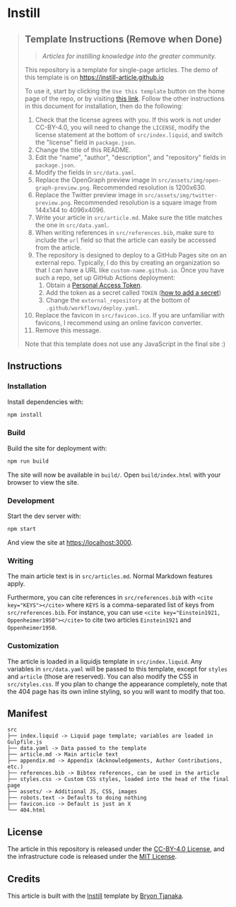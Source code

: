 # Instill

> ## Template Instructions (Remove when Done)
>
> > _Articles for instilling knowledge into the greater community._
>
> This repository is a template for single-page articles. The demo of this
> template is on <https://instill-article.github.io>
>
> To use it, start by clicking the `Use this template` button on the home page
> of the repo, or by visiting
> [this link](https://github.com/btjanaka/instill/generate). Follow the other
> instructions in this document for installation, then do the following:
>
> 1. Check that the license agrees with you. If this work is not under
>    CC-BY-4.0, you will need to change the `LICENSE`, modify the license
>    statement at the bottom of `src/index.liquid`, and switch the "license"
>    field in `package.json`.
> 1. Change the title of this README.
> 1. Edit the "name", "author", "description", and "repository" fields in
>    `package.json`.
> 1. Modify the fields in `src/data.yaml`.
> 1. Replace the OpenGraph preview image in
>    `src/assets/img/open-graph-preview.png`. Recommended resolution is
>    1200x630.
> 1. Replace the Twitter preview image in `src/assets/img/twitter-preview.png`.
>    Recommended resolution is a square image from 144x144 to 4096x4096.
> 1. Write your article in `src/article.md`. Make sure the title matches the one
>    in `src/data.yaml`.
> 1. When writing references in `src/references.bib`, make sure to include the
>    `url` field so that the article can easily be accessed from the article.
> 1. The repository is designed to deploy to a GitHub Pages site on an external
>    repo. Typically, I do this by creating an organization so that I can have a
>    URL like `custom-name.github.io`. Once you have such a repo, set up GitHub
>    Actions deployment:
>    1. Obtain a
>       [Personal Access Token](https://docs.github.com/en/free-pro-team@latest/github/authenticating-to-github/creating-a-personal-access-token).
>    1. Add the token as a secret called `TOKEN`
>       ([how to add a secret](https://docs.github.com/en/free-pro-team@latest/actions/reference/encrypted-secrets#creating-encrypted-secrets-for-a-repository))
>    1. Change the `external_repository` at the bottom of
>       `.github/workflows/deploy.yaml`.
> 1. Replace the favicon in `src/favicon.ico`. If you are unfamiliar with
>    favicons, I recommend using an online favicon converter.
> 1. Remove this message.
>
> Note that this template does not use any JavaScript in the final site :)

## Instructions

### Installation

Install dependencies with:

```bash
npm install
```

### Build

Build the site for deployment with:

```bash
npm run build
```

The site will now be available in `build/`. Open `build/index.html` with your
browser to view the site.

### Development

Start the dev server with:

```bash
npm start
```

And view the site at <https://localhost:3000>.

### Writing

The main article text is in `src/articles.md`. Normal Markdown features apply.

Furthermore, you can cite references in `src/references.bib` with
`<cite key="KEYS"></cite>` where `KEYS` is a comma-separated list of keys from
`src/references.bib`. For instance, you can use
`<cite key="Einstein1921, Oppenheimer1950"></cite>` to cite two articles
`Einstein1921` and `Oppenheimer1950`.

### Customization

The article is loaded in a liquidjs template in `src/index.liquid`. Any
variables in `src/data.yaml` will be passed to this template, except for
`styles` and `article` (those are reserved). You can also modify the CSS in
`src/styles.css`. If you plan to change the appearance completely, note that the
404 page has its own inline styling, so you will want to modify that too.

## Manifest

```text
src
├── index.liquid -> Liquid page template; variables are loaded in Gulpfile.js
├── data.yaml -> Data passed to the template
├── article.md -> Main article text
├── appendix.md -> Appendix (Acknowledgements, Author Contributions, etc.)
├── references.bib -> Bibtex references, can be used in the article
├── styles.css -> Custom CSS styles, loaded into the head of the final page
├── assets/ -> Additional JS, CSS, images
├── robots.text -> Defaults to doing nothing
├── favicon.ico -> Default is just an X
└── 404.html
```

## License

The article in this repository is released under the
[CC-BY-4.0 License](LICENSE), and the infrastructure code is released under the
[MIT License](LICENSE_MIT).

## Credits

This article is built with the [Instill](https://github.com/btjanaka/instill)
template by [Bryon Tjanaka](https://btjanaka.net).
